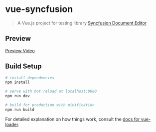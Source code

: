 # vue-syncfusion

> A Vue.js project for testing library [Syncfusion Document Editor](https://ej2.syncfusion.com/vue/documentation/document-editor/getting-started)

## Preview
[Preview Video](https://github.com/agunghide/vue-syncfusion/assets/52908357/1dc4a76d-2c00-4497-939a-f4d17987b3b0)


## Build Setup

``` bash
# install dependencies
npm install

# serve with hot reload at localhost:8080
npm run dev

# build for production with minification
npm run build
```

For detailed explanation on how things work, consult the [docs for vue-loader](http://vuejs.github.io/vue-loader).

